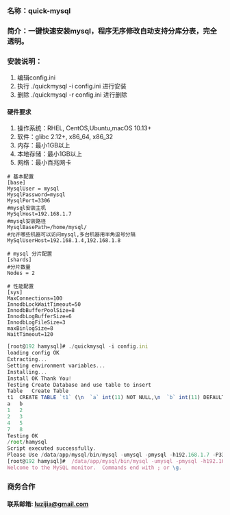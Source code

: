 ### 名称：quick-mysql
### 简介：一键快速安装mysql，程序无序修改自动支持分库分表，完全透明。
### 安装说明：   
1. 编辑config.ini
2. 执行 ./quickmysql -i config.ini 进行安装
3. 删除 ./quickmysql -r config.ini 进行删除

#### 硬件要求
1. 操作系统：RHEL, CentOS,Ubuntu,macOS 10.13+
2. 软件：glibc 2.12+, x86_64, x86_32
3. 内存：最小1GB以上
4. 本地存储：最小1GB以上
5. 网络：最小百兆网卡

```jayascript
# 基本配置
[base]
MysqlUser = mysql
MysqlPassword=mysql
MysqlPort=3306
#mysql安装主机
MySqlHost=192.168.1.7
#mysql安装路径
MysqlBasePath=/home/mysql/
#允许哪些机器可以访问mysql,多台机器用半角逗号分隔
MySqlUserHost=192.168.1.4,192.168.1.8

# mysql 分片配置
[shards]
#分片数量
Nodes = 2

# 性能配置
[sys]
MaxConnections=100
InnodbLockWaitTimeout=50
InnodbBufferPoolSize=8
InnodbLogBufferSize=6
InnodbLogFileSize=3
maxBinlogSize=8
WaitTimeout=120
```

```javascript
[root@192 hamysql]# ./quickmysql -i config.ini
loading config OK
Extracting...
Setting environment variables...
Installing...
Install OK Thank You!
Testing Create Database and use table to insert
Table	Create Table
t1	CREATE TABLE `t1` (\n  `a` int(11) NOT NULL,\n  `b` int(11) DEFAULT NULL,\n  PRIMARY KEY (`a`)\n) ENGINE=SPIDER DEFAULT CHARSET=utf8mb4\n PARTITION BY LIST (crc32(`a`) MOD 1)\n(PARTITION `pt0` VALUES IN (0) COMMENT = 'database "test1_0", table "t1", server "SPT0"' ENGINE = SPIDER)
a	b
1	2
2	3
4	5
7	8
Testing OK
/root/hamysql
Script executed successfully.
Please Use /data/app/mysql/bin/mysql -umysql -pmysql -h192.168.1.7 -P3306 来访问数据库吧～
[root@192 hamysql]#  /data/app/mysql/bin/mysql -umysql -pmysql -h192.168.1.7 -P3306
Welcome to the MySQL monitor.  Commands end with ; or \g.
```
### 商务合作
#### 联系邮箱: luzijia@gmail.com
